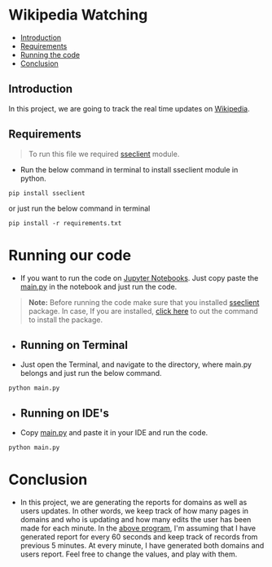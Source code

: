 # Wikipedia Watching
- [Introduction](#introduction)
- [Requirements](#requirements)
- [Running the code](#running-our-code)
- [Conclusion](#conclusion)
## Introduction

In this project, we are going to track the real time updates on [Wikipedia](https://www.wikipedia.org/).

## Requirements
> To run this file we required [sseclient](https://pypi.org/project/sseclient/) module.
- Run the below command in terminal to install sseclient module in python.
```
pip install sseclient
```
or just run the below command in terminal
```
pip install -r requirements.txt
```
# Running our code
- If you want to run the code on [Jupyter Notebooks](https://jupyter.org/try). Just copy paste the [main.py](main.py) in the notebook and just run the code.
> **Note:** Before running the code make sure that you installed [sseclient](https://pypi.org/project/sseclient/) package. In case, If you are installed, [click here](#requirements) to out the command to install the package.
- ## Running on Terminal
- Just open the Terminal, and navigate to the directory, where main.py belongs and just run the below command.
```
python main.py
```

- ## Running on IDE's
- Copy [main.py](main.py) and paste it in your IDE and run the code.
```
python main.py
```
# Conclusion
- In this project, we are generating the reports for domains as well as users updates. In other words, we keep track of how many pages in domains and who is updating and how many edits the user has been made for each minute. In the [above program](main.py), I'm assuming that I have generated report for every 60 seconds and keep track of records from previous 5 minutes. At every minute, I have generated both domains and users report. Feel free to change the values, and play with them.
